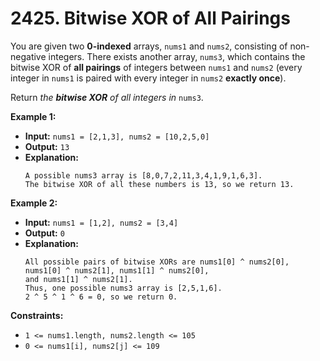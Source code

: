 # 2425. Bitwise XOR of All Pairings

You are given two **0-indexed** arrays, `nums1` and `nums2`, consisting of non-negative integers. There exists another array, `nums3`, which contains the bitwise XOR of **all pairings** of integers between `nums1` and `nums2` (every integer in `nums1` is paired with every integer in `nums2` **exactly once**).

Return _the **bitwise XOR** of all integers in_ `nums3`.

**Example 1:**

* **Input:** `nums1 = [2,1,3], nums2 = [10,2,5,0]`
* **Output:** `13`
* **Explanation:**
  ```
  A possible nums3 array is [8,0,7,2,11,3,4,1,9,1,6,3].
  The bitwise XOR of all these numbers is 13, so we return 13.
  ```

**Example 2:**

* **Input:** `nums1 = [1,2], nums2 = [3,4]`
* **Output:** `0`
* **Explanation:**
  ```
  All possible pairs of bitwise XORs are nums1[0] ^ nums2[0], nums1[0] ^ nums2[1], nums1[1] ^ nums2[0],
  and nums1[1] ^ nums2[1].
  Thus, one possible nums3 array is [2,5,1,6].
  2 ^ 5 ^ 1 ^ 6 = 0, so we return 0.
  ```

**Constraints:**

*   `1 <= nums1.length, nums2.length <= 105`
*   `0 <= nums1[i], nums2[j] <= 109`
